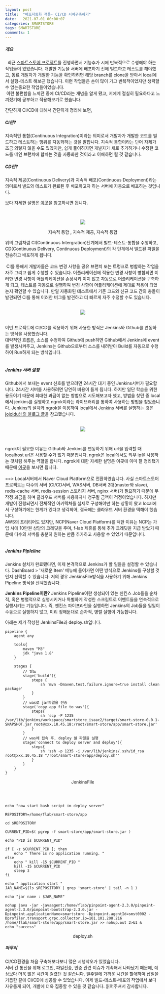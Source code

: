 ```yaml
---
layout: post
title:  "배포자동화 적용- CI/CD 서버구축하기"
date:   2021-07-01 00:00:07
categories: SMARTSTORE
tags: SMARTSTORE
comments: 1
--- 
```


##### 개요
&nbsp; 최근 [스마트스토어 프로젝트](https://github.com/f-lab-edu/smart-store)를 진행하면서 기능추가 시에 반복적으로 수행해야 하는 작업들이 있었습니다. 개발한 기능을 서버에 배포하기 전에 빌드하고 테스트를 해야했고, 동료 개발자가 개발한 기능을 확인하려면 해당 branch를 clone을 받아서 local에서 실행-테스트 해보곤 했습니다. 이런 작업들은 손이 많이 가고 반복적이었지만 생략할 수 없는중요한 작업들이었습니다. <br>	
&nbsp;이런 불편함을 느끼던 중에 CI/CD라는 개념을 알게 됐고, 저에게 절실히 필요하다고 느껴졌기에 공부하고 적용해보기로 했습니다. 

간단하게 CI/CD에 대해서 간단하게 정리해 보면,<br>  
##### CI란? <br> 
지속적인 통합(Continuous Integration)이라는 의미로서 개발자가 개발한 코드를 빌드하고 테스트하는 행위를 자동화하는 것을 말합니다. 지속적 통합이라는 단어 자체가 조금 와닿지 않을 수도 있겠지만,  쉽게 풀이하자면 개발자가 새로 추가하거나 수정한 코드를 메인 브랜치에 합치는 것을 자동화한 것이라고 이해하면 될 것 같습니다.<br>  

##### CD란?
지속적 제공(Continuous Delivery)과 지속적 배포(Continuous Deployment)라는 의미로서 빌드와 테스트가 완료된 후 배포하고자 하는 서버에 자동으로 배포하는 것입니다.<br> 

보다 자세한 설명은 [이곳](https://www.redhat.com/ko/topics/devops/what-is-ci-cd)을 참고하시면 됩니다.

<br>  
<p  align="center"><img src="https://user-images.githubusercontent.com/37571052/131462566-39f0a3d4-eabe-42e4-b833-29a57e8f5890.png"/></p>
<p align="center">지속적 통합 , 지속적 제공, 지속적 통합</p>  
위의 그림처럼 CI(Continuous Intergration)단계에서 빌드-테스트-통합을 수행하고, CD(Continuous Delivery, Continuous Deployment)의 각 단계에서 빌드된 파일을 전송하고 배포하게 됩니다.
<br> <br> 
&nbsp;CI를 통해서 개발자들은 코드 변경 사항을 공유 브랜치 또는 트렁크로 병합하는 작업을 자주 그리고 쉽게 수행할 수 있습니다. 어플리케이션에 적용한 변경 사항이 병합되면 이러한 변경 사항이 어플리케이션을 손상시키 이지 않고 자동으로 어플리케이션을 구축하게 되고, 테스트를 자동으로 실행하여 변경 사항이 어플리케이션에 제대로 적용이 되었는지 확인할 수 있습니다.  
만일 자동화된 테스트에서 기존 코드와 신규 코드 간의 충돌이 발견되면 CI를 통해 이러한 버그를 발견하고 더 빠르게 자주 수정할 수도 있습니다. 
<br>  <br>  
<p  align="center"><img src="https://user-images.githubusercontent.com/37571052/132148921-60e6ff0c-c236-442f-afb4-b66a0fc2b7eb.png"></p>
<br>  
이번 프로젝트에 CI/CD를 적용하기 위해 사용한 방식은 Jenkins와 Github를 연동하는 방식을 사용했습니다.<br>
대략적인 흐름은, 소스를 수정하여 Github에 push하면 Github에서 Jenkins에 event를 발생시켜주고, Jenkins는 Github으로부터 소스를 내려받아 Build를 자동으로 수행하여 Run하게 되는 방식입니다. 
<br> <br> 

##### Jenkins 서버 설정<br>  
Github에서 보내는 event 신호를 받으려면 24시간 대기 중인 Jenkins서버가 필요합니다. 
24시간 서버를 사용하려면 당연히 비용이 들게 됩니다. 하지만 일단 학습을 위한 용도이기 때문에 최대한 과금이 없는 방법으로 시도해보고자 했고, 방법을 찾던 중 local에서 jenkins를 실행하고 ngrok이라는 라이브러리를 통하여 사용하는 방법을 찾았습니다. Jenkins의 설치와 ngrok을 이용하여 local에서 Jenkins 서버를 실행하는 것은 [jojoldu님의 블로그 글](https://jojoldu.tistory.com/139)을 참고했습니다.
<br> 
<br> 
<p  align="center">
<img src="https://user-images.githubusercontent.com/37571052/131771083-0416ad9b-147a-4a37-a2d8-f7a94d930a66.png"> 
</p>
<br> 


ngrok이 필요한 이유는 Github와 Jenkins를 연동하기 위해 url을 입력할 때 localhost url은 사용할 수가 없기 때문입니다. ngrok은 local에서도 외부 ip을 사용하는 것처럼 해주는 역할을 합니다.  ngrok에 대한 자세한 설명은 이곳에 이미 잘 정리됐기 때문에 [이곳](https://blog.outsider.ne.kr/1159)을 보시면 됩니다.
<br>	
==> Local서버에서 Naver Cloud Platform으로 전환하였습니다. 
사실 스마트스토어 프로젝트는 다수의 서버 (CI/CD서버, WAS서버, DB서버 2대(master와 slave), redis-cache 서버, redis-session 스토리지 서버, nginx 서버)가 필요하기 때문에 
무작정 과금을 하며 클라우드 서버를 사용하자니 청구될 금액이 걱정이었습니다. 하지만 개발이 진행되면서 전체적인 아키텍쳐를 실제로 구성해야만 하는 상황이 왔고 local에서 구성하기에는 한계가 있다고 생각되어, 결국에는 클라우드 서버 환경을 택해야 했습니다.  
AWS의 프리티어도 있지만, NCP(Naver Cloud Platform)를 택한 이유는 NCP는 가입 시에 10만원 상당의 크레딧을 주며, f-lab 제휴를 통해 추가 크레딧을 지급 받았기 때문에 다수의 서버를 충분히 원하는 만큼 추가하고 사용할 수 있었기 때문입니다. 
<br> <br> 

##### Jenkins Pipleline 

Jenkins 설치가 완료됐다면, 이제 본격적으로 Jenkins가 할 일들을 설정할 수 있습니다. 
DashBoard > '새로운 Item' 메뉴에 들어가면 어떤 방식으로 Jenkins를 구성할 것인지 선택할 수 있습니다. 
저의 경우 JenkinsFile방식을 사용하기 위해 Jenkins Pipeline 방식을 선택했습니다.

**Jenkins Pipeline이란?**
Jenkins Pipeline이란 생성되어 있는 젠킨스 Job들을 순차적, 혹은 병렬적으로 실행시키거나 특별하게 작성한 스크립트로 이벤트들을 연속적으로 실행시키는 기능입니다.
즉, 젠킨스 파이프라인을 실행하면 Jenkins의 Job들을 일일이 수동으로 실행하지 않고, 미리 정해둔대로 순차적, 병렬 실행이 가능합니다.

아래는 제가 작성한 JenkinsFile과 deploy.sh입니다.
<br> 
```
pipeline {
    agent any
    
    tools{
    	maven "M3"
        jdk "java 1.8"
    }
 
    stages {
        // 빌드 
        stage('build'){
        	steps {
                sh 'mvn -Dmaven.test.failure.ignore=true install clean package' 
            }
        }
        // was로 jar파일을 전송
        stage('copy app file to was'){
        	steps{
        		sh 'scp -P 1235 /var/lib/jenkins/workspace/smartstore_isaac2/target/smart-store-0.0.1-SNAPSHOT.jar root@xxx.10.45.18:/root/smart-store/app/smart-store.jar'
        	}
        }
        // was에 접속 후, deploy 쉘 파일을 실행
        stage('connect to deploy server and deploy'){
        	steps{
        		sh 'ssh -p 1235 -i /var/lib/jenkins/.ssh/id_rsa root@xxx.10.45.18 "/root/smart-store/app/deploy.sh"' 
        	}
        }
    }
}
```
<p align="center">JenkinsFile</p> 
<br> 
<br> 

```
echo "now start bash script in deploy server"

REPOSITORY=/home/flab/smart-store/app

cd $REPOSITORY

CURRENT_PID=$( pgrep -f smart-store/app/smart-store.jar )

echo "PID is $CURRENT_PID"

if [ -z $CURRENT_PID ]; then
	echo " There is no application running. "
else
	echo " kill -15 $CURRENT_PID "
	kill -15 $CURRENT_PID 
	sleep 3
fi

echo " application start "
JAR_NAME=$(ls $REPOSITORY | grep 'smart-store' | tail -n 1 )

echo "jar name : $JAR_NAME"

nohup java -jar -javaagent:/home/flab/pinpoint-agent-2.3.0/pinpoint-agent-2.3.0/pinpoint-bootstrap-2.3.0.jar -Dpinpoint.applicationName=smartstore -Dpinpoint.agentId=smst0002 -Dprofiler.transport.grpc.collector.ip=101.101.208.216 /home/flab/smart-store/app/smart-store.jar >> nohup.out 2>&1 &
echo "success"

```
<p align="center">deploy.sh</p> 


##### 마무리
CI/CD환경을 처음 구축해보다보니 많은 시행착오가 있었습니다. <br> 
서버 간 통신을 위해 로그인, 파일전송, 인증 관련 이슈가 계속해서 나타났기 때문에, 예상보다 더욱 많은 시간이 걸렸던 것 같습니다. 
일주일에 가까운 시간을 할애하며 삽질을 거듭한 끝에 CI/CD에 성공할 수 있었습니다. 
이제 빌드-테스트-배포의 작업에서 보다 자유롭게 되어, 개발에 더욱 집중할 수 있을 것 같습니다. 
읽어주셔서 감사합니다.
